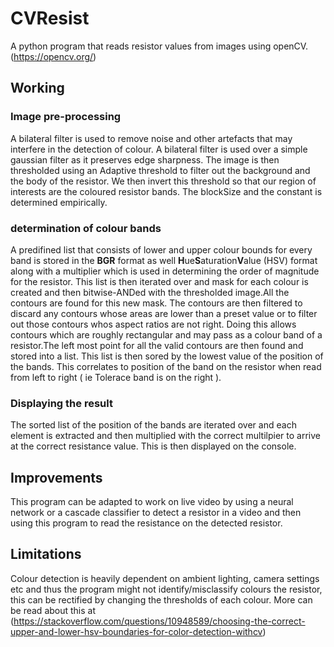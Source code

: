 # CVResist
A python program that reads resistor values from images using openCV. (https://opencv.org/)

## Working
### Image pre-processing
A bilateral filter is used to remove noise and other artefacts that may interfere in the detection of colour. A bilateral filter is used over a
simple gaussian filter as it preserves edge sharpness. The image is then thresholded using an Adaptive threshold to filter out the background and the body of the 
resistor. We then invert this threshold so that our region of interests are the coloured resistor bands. The blockSize and the constant is determined empirically.

### determination of colour bands
A predifined list that consists of lower and upper colour bounds for every band is stored in the **BGR** format as well **H**ue**S**aturation**V**alue (HSV)
format along with a multiplier which is used in determining the order of magnitude for the resistor. This list is then iterated over and mask for each colour is 
created and then bitwise-ANDed with the thresholded image.All the contours are found for this new mask. The contours are then filtered to discard any contours whose
areas are lower than a preset value or to filter out those contours whos aspect ratios are not right. Doing this allows contours which are roughly rectangular and 
may pass as a colour band of a resistor.The left most point for all the valid contours are then found and stored into a list. This list is then sored by the lowest value of the position of the bands.
This correlates to position of the band on the resistor when read from left to right ( ie Tolerace band is on the right ).

### Displaying the result
The sorted list of the position of the bands are iterated over and each element is extracted and then multiplied with the correct multilpier to arrive at the correct
resistance value. This is then displayed on the console.

## Improvements
This program can be adapted to work on live video by using a neural network or a cascade classifier to detect a resistor in a video and then using this program to
read the resistance on the detected resistor.

## Limitations
Colour detection is heavily dependent on ambient lighting, camera settings etc and thus the program might not identify/misclassify colours the resistor, this can
be rectified by changing the thresholds of each colour. More can be read about this at (https://stackoverflow.com/questions/10948589/choosing-the-correct-upper-and-lower-hsv-boundaries-for-color-detection-withcv)

